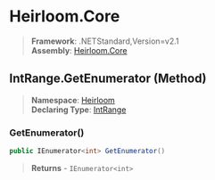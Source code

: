 # Heirloom.Core

> **Framework**: .NETStandard,Version=v2.1  
> **Assembly**: [Heirloom.Core][0]

## IntRange.GetEnumerator (Method)

> **Namespace**: [Heirloom][0]  
> **Declaring Type**: [IntRange][1]

### GetEnumerator()

```cs
public IEnumerator<int> GetEnumerator()
```

> **Returns** - `IEnumerator<int>`

[0]: ../../../Heirloom.Core.md
[1]: ../IntRange.md
